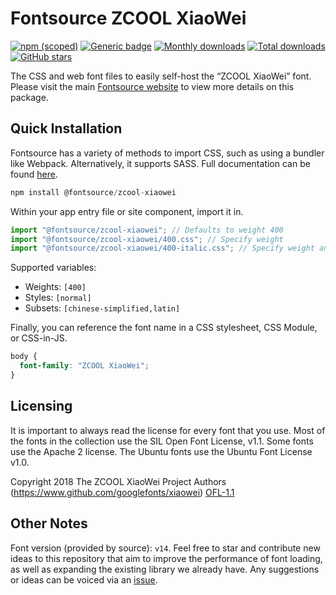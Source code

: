 # Fontsource ZCOOL XiaoWei

[![npm (scoped)](https://img.shields.io/npm/v/@fontsource/zcool-xiaowei?color=brightgreen)](https://www.npmjs.com/package/@fontsource/zcool-xiaowei) [![Generic badge](https://img.shields.io/badge/fontsource-passing-brightgreen)](https://github.com/fontsource/fontsource) [![Monthly downloads](https://badgen.net/npm/dm/@fontsource/zcool-xiaowei)](https://github.com/fontsource/fontsource) [![Total downloads](https://badgen.net/npm/dt/@fontsource/zcool-xiaowei)](https://github.com/fontsource/fontsource) [![GitHub stars](https://img.shields.io/github/stars/fontsource/fontsource.svg?style=social&label=Star)](https://github.com/fontsource/fontsource/stargazers)

The CSS and web font files to easily self-host the “ZCOOL XiaoWei” font. Please visit the main [Fontsource website](https://fontsource.org/fonts/zcool-xiaowei) to view more details on this package.

## Quick Installation

Fontsource has a variety of methods to import CSS, such as using a bundler like Webpack. Alternatively, it supports SASS. Full documentation can be found [here](https://fontsource.org/docs/getting-started/introduction).

```javascript
npm install @fontsource/zcool-xiaowei
```

Within your app entry file or site component, import it in.

```javascript
import "@fontsource/zcool-xiaowei"; // Defaults to weight 400
import "@fontsource/zcool-xiaowei/400.css"; // Specify weight
import "@fontsource/zcool-xiaowei/400-italic.css"; // Specify weight and style

```

Supported variables:
- Weights: `[400]`
- Styles: `[normal]`
- Subsets: `[chinese-simplified,latin]`

Finally, you can reference the font name in a CSS stylesheet, CSS Module, or CSS-in-JS.

```css
body {
  font-family: "ZCOOL XiaoWei";
}
```

## Licensing
It is important to always read the license for every font that you use.
Most of the fonts in the collection use the SIL Open Font License, v1.1. Some fonts use the Apache 2 license. The Ubuntu fonts use the Ubuntu Font License v1.0.

Copyright 2018 The ZCOOL XiaoWei Project Authors (https://www.github.com/googlefonts/xiaowei)
[OFL-1.1](http://scripts.sil.org/OFL)

## Other Notes
Font version (provided by source): `v14`.
Feel free to star and contribute new ideas to this repository that aim to improve the performance of font loading, as well as expanding the existing library we already have. Any suggestions or ideas can be voiced via an [issue](https://github.com/fontsource/fontsource/issues).